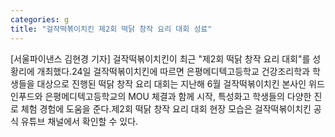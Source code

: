 ```yaml
---
categories: g
title: "걸작떡볶이치킨 제2회 떡닭 창작 요리 대회 성료"
---
```

[서울파이낸스 김현경 기자] 걸작떡볶이치킨이 최근 "제2회 떡닭 창작 요리 대회"를 성황리에 개최했다.24일 걸작떡볶이치킨에 따르면 은평메디텍고등학교 건강조리학과 학생들을 대상으로 진행된 떡닭 창작 요리 대회는 지난해 6월 걸작떡볶이치킨 본사인 위드인푸드와 은평메디텍고등학교의 MOU 체결과 함께 시작, 특성화고 학생들의 다양한 진로 체험 경험에 도움을 준다.제2회 떡닭 창작 요리 대회 현장 모습은 걸작떡볶이치킨 공식 유튜브 채널에서 확인할 수 있다.